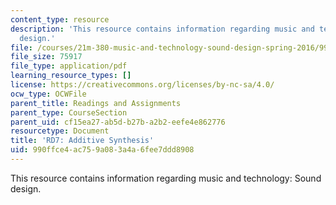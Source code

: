 ```yaml
---
content_type: resource
description: 'This resource contains information regarding music and technology: Sound
  design.'
file: /courses/21m-380-music-and-technology-sound-design-spring-2016/990ffce4ac759a083a4a6fee7ddd8908_MIT21M_380S16_assn_rd7.pdf
file_size: 75917
file_type: application/pdf
learning_resource_types: []
license: https://creativecommons.org/licenses/by-nc-sa/4.0/
ocw_type: OCWFile
parent_title: Readings and Assignments
parent_type: CourseSection
parent_uid: cf15ea27-ab5d-b27b-a2b2-eefe4e862776
resourcetype: Document
title: 'RD7: Additive Synthesis'
uid: 990ffce4-ac75-9a08-3a4a-6fee7ddd8908
---
```

This resource contains information regarding music and technology: Sound design.